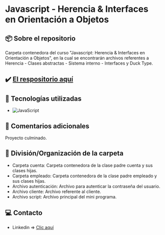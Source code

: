 # Javascript - Herencia & Interfaces en Orientación a Objetos

## 📦 Sobre el repositorio
Carpeta contenedora del curso "Javascript: Herencia & Interfaces en Orientación a Objetos", en la cual se encontrarán archivos referentes a Herencia - Clases abstractas - Sistema interno - Interfaces y Duck Type.

## ✔️ [El respositorio aquí](https://github.com/K3yJey/javascript-HerenciaInterfaces.git)

## 🔧 Tecnologías utilizadas
* ![JavaScript](https://img.shields.io/badge/javascript-%23323330.svg?style=for-the-badge&logo=javascript&logoColor=%23F7DF1E)

## 📌 Comentarios adicionales 
Proyecto culminado.

## 📂 División/Organización de la carpeta
* Carpeta cuenta: Carpeta contenedora de la clase padre cuenta y sus clases hijas.
* Carpeta empleado: Carpeta contenedora de la clase padre empleado y sus clases hijas. 
* Archivo autenticación: Archivo para autenticar la contraseña del usuario.
* Archivo cliente: Archivo referente al cliente.
* Archivo script: Archivo principal del mini programa.

## 💻 Contacto
* Linkedin => [Clic aquí](https://www.linkedin.com/in/k3yjey-dev/)